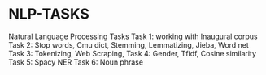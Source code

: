 # NLP-TASKS
Natural Language Processing Tasks
Task 1: working with Inaugural corpus 
Task 2: Stop words, Cmu dict, Stemming, Lemmatizing, Jieba, Word net
Task 3: Tokenizing, Web Scraping, 
Task 4: Gender, Tfidf, Cosine similarity
Task 5: Spacy NER
Task 6: Noun phrase 
